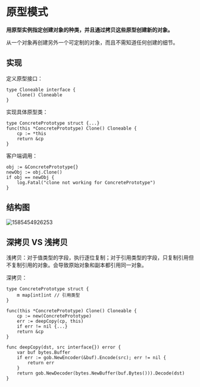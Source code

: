 # 原型模式

**用原型实例指定创建对象的种类，并且通过拷贝这些原型创建新的对象。**

从一个对象再创建另外一个可定制的对象，而且不需知道任何创建的细节。

## 实现

定义原型接口：

```text
type Cloneable interface {
    Clone() Cloneable
}
```

实现具体原型类：

```text
type ConcretePrototype struct {...}
func(this *ConcretePrototype) Clone() Cloneable {
    cp := *this
    return &cp
}
```

客户端调用：

```text
obj := &ConcretePrototype{}
newObj := obj.Clone()
if obj == newObj {
    log.Fatal("clone not working for ConcretePrototype")
}
```

## 结构图

![1585454926253](../../../.gitbook/assets/1585454926253.png)

## 深拷贝 VS 浅拷贝

浅拷贝：对于值类型的字段，执行逐位复制；对于引用类型的字段，只复制引用但不复制引用的对象。会导致原始对象和副本都引用同一对象。

深拷贝：

```text
type ConcretePrototype struct {
    m map[int]int // 引用类型
}

func(this *ConcretePrototype) Clone() Cloneable {
    cp := new(ConcretePrototype)
    err := deepCopy(cp, this)
    if err != nil {...}
    return &cp
}

func deepCopy(dst, src interface{}) error {
    var buf bytes.Buffer
    if err := gob.NewEncoder(&buf).Encode(src); err != nil {
        return err
    }
    return gob.NewDecoder(bytes.NewBuffer(buf.Bytes())).Decode(dst)
}
```

